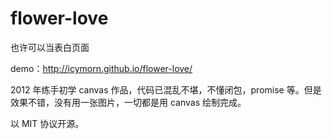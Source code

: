 # flower-love
也许可以当表白页面

demo：http://icymorn.github.io/flower-love/

2012 年练手初学 canvas 作品，代码已混乱不堪，不懂闭包，promise 等。但是效果不错，没有用一张图片，一切都是用 canvas 绘制完成。

以 MIT 协议开源。
